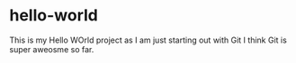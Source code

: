 # hello-world
This is my Hello WOrld project as I am just starting out with Git I think Git is super aweosme so far.
